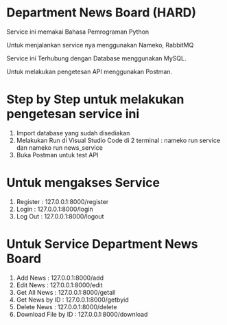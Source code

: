 # Department News Board (HARD)
Service ini memakai Bahasa Pemrograman Python

Untuk menjalankan service nya menggunakan Nameko, RabbitMQ

Service ini Terhubung dengan Database menggunakan MySQL.

Untuk melakukan pengetesan API menggunakan Postman.

# Step by Step untuk melakukan pengetesan service ini
1. Import database yang sudah disediakan
2. Melakukan Run di Visual Studio Code di 2 terminal : nameko run service dan nameko run news_service
3. Buka Postman untuk test API

# Untuk mengakses Service
1. Register : 127.0.0.1:8000/register
2. Login    : 127.0.0.1:8000/login
3. Log Out  : 127.0.0.1:8000/logout

# Untuk Service Department News Board
1. Add News             : 127.0.0.1:8000/add
2. Edit News            : 127.0.0.1:8000/edit
3. Get All News         : 127.0.0.1:8000/getall
4. Get News by ID       : 127.0.0.1:8000/getbyid
5. Delete News          : 127.0.0.1:8000/delete
6. Download File by ID  : 127.0.0.1:8000/download
